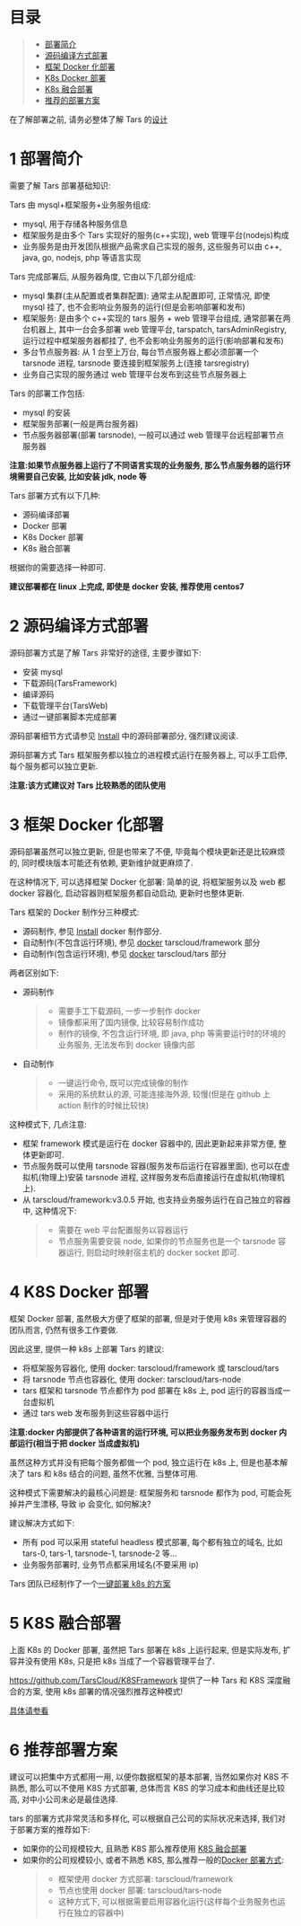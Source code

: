 # 目录

> - [部署简介](#chapter-1)
> - [源码编译方式部署](#chapter-2)
> - [框架 Docker 化部署](#chapter-3)
> - [K8s Docker 部署](#chapter-4)
> - [K8s 融合部署](#chapter-5)
> - [推荐的部署方案](#chapter-6)

在了解部署之前, 请务必整体了解 Tars 的[设计](https://github.com/TarsCloud/TarsDocs/blob/master/base/tars-intro.md)

# 1 <span id="chapter-1"></span>部署简介

需要了解 Tars 部署基础知识:

Tars 由 mysql+框架服务+业务服务组成:

- mysql, 用于存储各种服务信息
- 框架服务是由多个 Tars 实现好的服务(c++实现), web 管理平台(nodejs)构成
- 业务服务是由开发团队根据产品需求自己实现的服务, 这些服务可以由 c++, java, go, nodejs, php 等语言实现

Tars 完成部署后, 从服务器角度, 它由以下几部分组成:

- mysql 集群(主从配置或者集群配置): 通常主从配置即可, 正常情况, 即使 mysql 挂了, 也不会影响业务服务的运行(但是会影响部署和发布)
- 框架服务: 是由多个 c++实现的 tars 服务 + web 管理平台组成, 通常部署在两台机器上, 其中一台会多部署 web 管理平台, tarspatch, tarsAdminRegistry, 运行过程中框架服务器都挂了, 也不会影响业务服务的运行(影响部署和发布)
- 多台节点服务器: 从 1 台至上万台, 每台节点服务器上都必须部署一个 tarsnode 进程, tarsnode 要连接到框架服务上(连接 tarsregistry)
- 业务自己实现的服务通过 web 管理平台发布到这些节点服务器上

Tars 的部署工作包括:

- mysql 的安装
- 框架服务部署(一般是两台服务器)
- 节点服务器部署(部署 tarsnode), 一般可以通过 web 管理平台远程部署节点服务器

**注意:如果节点服务器上运行了不同语言实现的业务服务, 那么节点服务器的运行环境需要自己安装, 比如安装 jdk, node 等**

Tars 部署方式有以下几种:

- 源码编译部署
- Docker 部署
- K8s Docker 部署
- K8s 融合部署

根据你的需要选择一种即可.

**建议部署都在 linux 上完成, 即使是 docker 安装, 推荐使用 centos7**

# 2 <span id="chapter-2"></span>源码编译方式部署

源码部署方式是了解 Tars 非常好的途径, 主要步骤如下:

- 安装 mysql
- 下载源码(TarsFramework)
- 编译源码
- 下载管理平台(TarsWeb)
- 通过一键部署脚本完成部署

源码部署细节方式请参见 [Install](source.md) 中的源码部署部分, 强烈建议阅读.

源码部署方式 Tars 框架服务都以独立的进程模式运行在服务器上, 可以手工启停, 每个服务都可以独立更新.

**注意:该方式建议对 Tars 比较熟悉的团队使用**

# 3 <span id="chapter-3"></span> 框架 Docker 化部署

源码部署虽然可以独立更新, 但是也带来了不便, 毕竟每个模块更新还是比较麻烦的, 同时模块版本可能还有依赖, 更新维护就更麻烦了.

在这种情况下, 可以选择框架 Docker 化部署: 简单的说, 将框架服务以及 web 都 docker 容器化, 启动容器则框架服务都自动启动, 更新时也整体更新.

Tars 框架的 Docker 制作分三种模式:

- 源码制作, 参见 [Install](source.md) docker 制作部分.
- 自动制作(不包含运行环境), 参见 [docker](docker.md) tarscloud/framework 部分
- 自动制作(包含运行环境), 参见 [docker](docker.md) tarscloud/tars 部分

两者区别如下:

- 源码制作

  > - 需要手工下载源码, 一步一步制作 docker
  > - 镜像都采用了国内镜像, 比较容易制作成功
  > - 制作的镜像, 不包含运行环境, 即 java, php 等需要运行时的环境的业务服务, 无法发布到 docker 镜像内部

- 自动制作
  > - 一键运行命令, 既可以完成镜像的制作
  > - 采用的系统默认的源, 可能连接海外源, 较慢(但是在 github 上 action 制作的时候比较快)

这种模式下, 几点注意:

- 框架 framework 模式是运行在 docker 容器中的, 因此更新起来非常方便, 整体更新即可.
- 节点服务既可以使用 tarsnode 容器(服务发布后运行在容器里面), 也可以在虚拟机(物理上)安装 tarsnode 进程, 这样服务发布后直接运行在虚拟机(物理机上).
- 从 tarscloud/framework:v3.0.5 开始, 也支持业务服务运行在自己独立的容器中, 这种情况下:
  > - 需要在 web 平台配置服务以容器运行
  > - 节点服务需要安装 node, 如果你的节点服务也是一个 tarsnode 容器运行, 则启动时映射宿主机的 docker socket 即可.

# 4 <span id="chapter-4"></span>K8S Docker 部署

框架 Docker 部署, 虽然极大方便了框架的部署, 但是对于使用 k8s 来管理容器的团队而言, 仍然有很多工作要做.

因此这里, 提供一种 k8s 上部署 Tars 的建议:

- 将框架服务容器化, 使用 docker: tarscloud/framework 或 tarscloud/tars
- 将 tarsnode 节点也容器化, 使用 docker: tarscloud/tars-node
- tars 框架和 tarsnode 节点都作为 pod 部署在 k8s 上, pod 运行的容器当成一台虚拟机
- 通过 tars web 发布服务到这些容器中运行

**注意:docker 内部提供了各种语言的运行环境, 可以把业务服务发布到 docker 内部运行(相当于把 docker 当成虚拟机)**

虽然这种方式并没有把每个服务都做一个 pod, 独立运行在 k8s 上, 但是也基本解决了 tars 和 k8s 结合的问题, 虽然不优雅, 当整体可用.

这种模式下需要解决的最核心问题是: 框架服务和 tarsnode 都作为 pod, 可能会死掉并产生漂移, 导致 ip 会变化, 如何解决?

建议解决方式如下:

- 所有 pod 可以采用 stateful headless 模式部署, 每个都有独立的域名, 比如 tars-0, tars-1, tarsnode-1, tarsnode-2 等...
- 业务服务部署时, 业务节点都采用域名(不要采用 ip)

Tars 团队已经制作了一个[一键部署 k8s 的方案](k8s-docker-1.md)

# 5 <span id="chapter-5"></span>K8S 融合部署

上面 K8s 的 Docker 部署, 虽然把 Tars 部署在 k8s 上运行起来, 但是实际发布, 扩容并没有使用 K8s, 只是把 k8s 当成了一个容器管理平台了.

https://github.com/TarsCloud/K8SFramework 提供了一种 Tars 和 K8S 深度融合的方案, 使用 k8s 部署的情况强烈推荐这种模式!

[具体请参看](../k8s/README.md)

# 6 <span id="chapter-6"></span>推荐部署方案

建议可以把集中方式都用一用, 以便你数据框架的基本部署, 当然如果你对 K8S 不熟悉, 那么可以不使用 K8S 方式部署, 总体而言 K8S 的学习成本和曲线还是比较高, 对中小公司未必是最佳选择.

tars 的部署方式非常灵活和多样化, 可以根据自己公司的实际状况来选择, 我们对于部署方案的推荐如下:

- 如果你的公司规模较大, 且熟悉 K8S 那么推荐使用 [K8S 融合部署](k8s-docker-3.md)
- 如果你的公司规模较小, 或者不熟悉 K8S, 那么推荐一般的[Docker 部署方式](docker.md):
  > - 框架使用 docker 方式部署: tarscloud/framework
  > - 节点也使用 docker 部署: tarscloud/tars-node
  > - 这种方式下, 可以根据需要启用容器化运行(这样每个业务服务也运行在独立的容器中)
